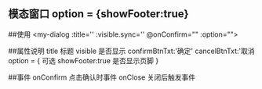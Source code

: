 ## 模态窗口  option = {showFooter:true}

##使用
<my-dialog :title='' :visible.sync='' @onConfirm="" :option=""></my-dialog>

##属性说明
title 标题
visible 是否显示
confirmBtnTxt:'确定'
cancelBtnTxt:'取消
option = { 可选
    showFooter:true 是否显示页脚
}

##事件
onConfirm 点击确认时事件
onClose 关闭后触发事件